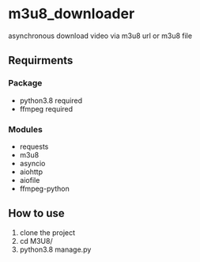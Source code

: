 # m3u8_downloader
asynchronous download video via m3u8 url or m3u8 file

 
## Requirments

### Package
* python3.8 required
* ffmpeg required

### Modules
* requests
* m3u8
* asyncio
* aiohttp
* aiofile
* ffmpeg-python

## How to use
1. clone the project
2. cd M3U8/
3. python3.8 manage.py

